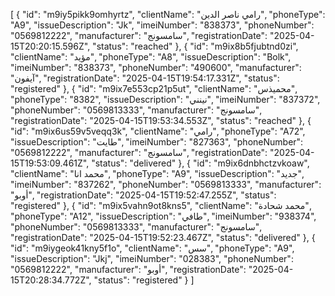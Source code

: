 [
  {
    "id": "m9iy5pikk9omhyrtz",
    "clientName": "رامي ناصر الدين",
    "phoneType": "A9",
    "issueDescription": "Jk",
    "imeiNumber": "838373",
    "phoneNumber": "0569812222",
    "manufacturer": "سامسونج",
    "registrationDate": "2025-04-15T20:20:15.596Z",
    "status": "reached"
  },
  {
    "id": "m9ix8b5fjubtnd0zi",
    "clientName": "مؤيد",
    "phoneType": "A8",
    "issueDescription": "Bolk",
    "imeiNumber": "838373",
    "phoneNumber": "490600",
    "manufacturer": "آيفون",
    "registrationDate": "2025-04-15T19:54:17.331Z",
    "status": "registered"
  },
  {
    "id": "m9ix7e553cp21p5ut",
    "clientName": "محميذس",
    "phoneType": "8382",
    "issueDescription": "نينني",
    "imeiNumber": "837372",
    "phoneNumber": "0569813333",
    "manufacturer": "سامسونج",
    "registrationDate": "2025-04-15T19:53:34.553Z",
    "status": "reached"
  },
  {
    "id": "m9ix6us59v5veqq3k",
    "clientName": "رامي",
    "phoneType": "A72",
    "issueDescription": "طايت",
    "imeiNumber": "827363",
    "phoneNumber": "0569812222",
    "manufacturer": "سامسونج",
    "registrationDate": "2025-04-15T19:53:09.461Z",
    "status": "delivered"
  },
  {
    "id": "m9ix6dnbhctzvkoaw",
    "clientName": "محمد انا",
    "phoneType": "A9",
    "issueDescription": "جديد",
    "imeiNumber": "837262",
    "phoneNumber": "0569813333",
    "manufacturer": "أوبو",
    "registrationDate": "2025-04-15T19:52:47.255Z",
    "status": "registered"
  },
  {
    "id": "m9ix5vahn9ot8kns5",
    "clientName": "محمد شحادة",
    "phoneType": "A12",
    "issueDescription": "طافي",
    "imeiNumber": "938374",
    "phoneNumber": "0569813333",
    "manufacturer": "سامسونج",
    "registrationDate": "2025-04-15T19:52:23.467Z",
    "status": "delivered"
  },
  {
    "id": "m9iygeok41kny5f1o",
    "clientName": "سس",
    "phoneType": "A9",
    "issueDescription": "Jkj",
    "imeiNumber": "028383",
    "phoneNumber": "0569812222",
    "manufacturer": "أوبو",
    "registrationDate": "2025-04-15T20:28:34.772Z",
    "status": "registered"
  }
]